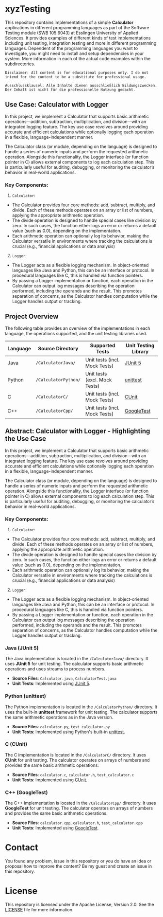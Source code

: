 # xyzTesting

This repository contains implementations of a simple **Calculator** applications in different programming languages as part of the Software Testing module (SWB 105 6043) at Esslingen University of Applied Sciences. It provides examples of different kinds of test implementations including unit testing, integration testing and more in different programming languages. Dependent of the programming languages you want to
investigate, you might need to install and setup dependencies in your system.
More information in each of the actual code examples within the subdirectories.

    Disclaimer: All content is for educational purposes only. I do not intend for the content to be a substitute for professional usage.

    Ausschlussklausel: Alle Inhalte dienen ausschließlich Bildungszwecken. Der Inhalt ist nicht für die professionelle Nutzung gedacht.

## Use Case: Calculator with Logger

In this project, we implement a Calculator that supports basic arithmetic operations—addition, subtraction, multiplication, and division—with an integrated logging feature. The key use case revolves around providing accurate and efficient calculations while optionally logging each operation in a flexible, language-independent manner.

The Calculator class (or module, depending on the language) is designed to handle a series of numeric inputs and perform the requested arithmetic operation. Alongside this functionality, the Logger interface (or function pointer in C) allows external components to log each calculation step. This is particularly useful for auditing, debugging, or monitoring the calculator’s behavior in real-world applications.

### Key Components:

1.	`Calculator`:
  * The Calculator provides four core methods: add, subtract, multiply, and divide. Each of these methods operates on an array or list of numbers, applying the appropriate arithmetic operation.
  * The divide operation is designed to handle special cases like division by zero. In such cases, the function either logs an error or returns a default value (such as 0.0), depending on the implementation.
  * Each arithmetic operation can optionally log its behavior, making the Calculator versatile in environments where tracking the calculations is crucial (e.g., financial applications or data analysis)
  2.	`Logger`:
  * The Logger acts as a flexible logging mechanism. In object-oriented languages like Java and Python, this can be an interface or protocol. In procedural languages like C, this is handled via function pointers.
  * By passing a Logger implementation or function, each operation in the Calculator can output log messages describing the operation performed, including the operands and the result. This promotes separation of concerns, as the Calculator handles computation while the Logger handles output or tracking.

## Project Overview

The following table provides an overview of the implementations in each language, the operations supported, and the unit testing libraries used.

| Language  | Source Directory     | Supported Tests               | Unit Testing Library                                                         |
|-----------|----------------------|-------------------------------|------------------------------------------------------------------------------|
| Java      | `/CalculatorJava/`   | Unit tests (incl. Mock Tests) | [JUnit 5](https://junit.org/junit5/) | [Mockito](https://site.mockito.org/)  |
| Python    | `/CalculatorPython/` | Unit tests (excl. Mock Tests) | [unittest](https://docs.python.org/3/library/unittest.html)                  |
| C         | `/CalculatorC/`      | Unit tests (incl. Mock Tests) | [CUnit](http://cunit.sourceforge.net/)                                       |
| C++       | `/CalculatorCpp/`    | Unit tests (incl. Mock Tests) | [GoogleTest](https://google.github.io/googletest/)                           |

## Abstract: Calculator with Logger - Highlighting the Use Case

In this project, we implement a Calculator that supports basic arithmetic operations—addition, subtraction, multiplication, and division—with an integrated logging feature. The key use case revolves around providing accurate and efficient calculations while optionally logging each operation in a flexible, language-independent manner.

The Calculator class (or module, depending on the language) is designed to handle a series of numeric inputs and perform the requested arithmetic operation. Alongside this functionality, the Logger interface (or function pointer in C) allows external components to log each calculation step. This is particularly useful for auditing, debugging, or monitoring the calculator’s behavior in real-world applications.

### Key Components:

1.	`Calculator`:
  * The Calculator provides four core methods: add, subtract, multiply, and divide. Each of these methods operates on an array or list of numbers, applying the appropriate arithmetic operation.
  * The divide operation is designed to handle special cases like division by zero. In such cases, the function either logs an error or returns a default value (such as 0.0), depending on the implementation.
  * Each arithmetic operation can optionally log its behavior, making the Calculator versatile in environments where tracking the calculations is crucial (e.g., financial applications or data analysis)
  2.	`Logger`:
  * The Logger acts as a flexible logging mechanism. In object-oriented languages like Java and Python, this can be an interface or protocol. In procedural languages like C, this is handled via function pointers.
  * By passing a Logger implementation or function, each operation in the Calculator can output log messages describing the operation performed, including the operands and the result. This promotes separation of concerns, as the Calculator handles computation while the Logger handles output or tracking.

### Java (JUnit 5)

The Java implementation is located in the `/CalculatorJava/` directory. It uses **JUnit 5** for unit testing. The calculator supports basic arithmetic operations and uses streams to process numbers.

- **Source Files**: `Calculator.java`, `CalculatorTest.java`
- **Unit Tests**: Implemented using [JUnit 5](https://junit.org/junit5/).

### Python (unittest)

The Python implementation is located in the `/CalculatorPython/` directory. It uses the built-in **unittest** framework for unit testing. The calculator supports the same arithmetic operations as in the Java version.

- **Source Files**: `calculator.py`, `test_calculator.py`
- **Unit Tests**: Implemented using Python's built-in [unittest](https://docs.python.org/3/library/unittest.html).

### C (CUnit)

The C implementation is located in the `/CalculatorC/` directory. It uses **CUnit** for unit testing. The calculator operates on arrays of numbers and provides the same basic arithmetic operations.

- **Source Files**: `calculator.c`, `calculator.h`, `test_calculator.c`
- **Unit Tests**: Implemented using [CUnit](http://cunit.sourceforge.net/).

### C++ (GoogleTest)

The C++ implementation is located in the `/CalculatorCpp/` directory. It uses **GoogleTest** for unit testing. The calculator operates on arrays of numbers and provides the same basic arithmetic operations.

- **Source Files**: `calculator.cpp`, `calculator.h`, `test_calculator.cpp`
- **Unit Tests**: Implemented using [GoogleTest](https://google.github.io/googletest/).

# Contact

You found any problem, issue in this repository or you do have an idea or proposal how to improve the content? Be my guest and create an issue in this repository.

# License

This repository is licensed under the Apache License, Version 2.0. See the [LICENSE](./LICENSE) file for more information.
